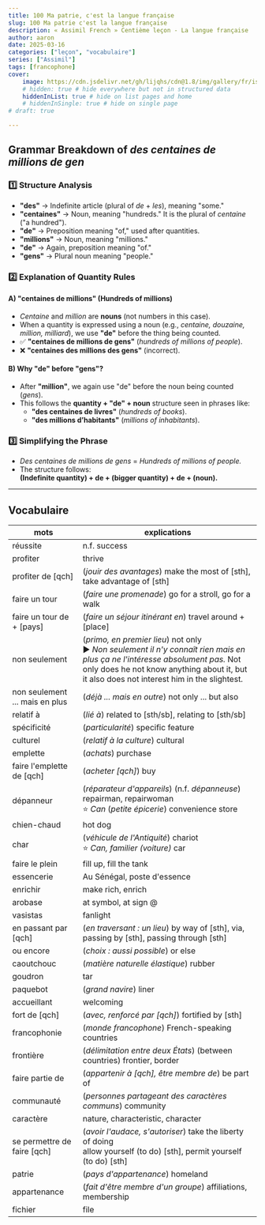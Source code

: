 ```yaml
---
title: 100 Ma patrie, c'est la langue française
slug: 100 Ma patrie c'est la langue française
description: « Assimil French » Centième leçon - La langue française
author: aaron
date: 2025-03-16
categories: ["leçon", "vocabulaire"]
series: ["Assimil"]
tags: [francophone]
cover: 
    image: https://cdn.jsdelivr.net/gh/lijqhs/cdn@1.8/img/gallery/fr/isaiah-b-Fc7hOSm1LhI-unsplash.jpg
    # hidden: true # hide everywhere but not in structured data
    hiddenInList: true # hide on list pages and home
    # hiddenInSingle: true # hide on single page
# draft: true

---
```


## Grammar Breakdown of *des centaines de millions de gen*


### **1️⃣ Structure Analysis**  
- **"des"** → Indefinite article (plural of *de* + *les*), meaning "some."  
- **"centaines"** → Noun, meaning "hundreds." It is the plural of *centaine* ("a hundred").  
- **"de"** → Preposition meaning "of," used after quantities.  
- **"millions"** → Noun, meaning "millions."  
- **"de"** → Again, preposition meaning "of."  
- **"gens"** → Plural noun meaning "people."  


### **2️⃣ Explanation of Quantity Rules**  

#### **A) "centaines de millions" (Hundreds of millions)**  
- *Centaine* and *million* are **nouns** (not numbers in this case).  
- When a quantity is expressed using a noun (e.g., *centaine, douzaine, million, milliard*), we use **"de"** before the thing being counted.  
- ✅ **"centaines de millions de gens"** (*hundreds of millions of people*).  
- ❌ **"centaines des millions des gens"** (incorrect).  

#### **B) Why "de" before "gens"?**  
- After **"million"**, we again use "de" before the noun being counted (*gens*).  
- This follows the **quantity + "de" + noun** structure seen in phrases like:  
  - **"des centaines de livres"** (*hundreds of books*).  
  - **"des millions d’habitants"** (*millions of inhabitants*).  


### **3️⃣ Simplifying the Phrase**  
- *Des centaines de millions de gens* = *Hundreds of millions of people.*  
- The structure follows:  
  **(Indefinite quantity) + de + (bigger quantity) + de + (noun).**  

---


## Vocabulaire

| mots | explications |
| ---- | ---- | 
| réussite | n.f. success |
| profiter | thrive |
| profiter de [qch] | (*jouir des avantages*) make the most of [sth], take advantage of [sth] |
| faire un tour | (*faire une promenade*) go for a stroll, go for a walk |
| faire un tour de + [pays] | (*faire un séjour itinérant en*) travel around + [place] |
| non seulement | (*primo, en premier lieu*) not only </br> ▶︎ *Non seulement il n'y connaît rien mais en plus ça ne l'intéresse absolument pas.* Not only does he not know anything about it, but it also does not interest him in the slightest. |
| non seulement ... mais en plus | (*déjà ... mais en outre*) not only ... but also |
| relatif à | (*lié à*) related to [sth/sb], relating to [sth/sb] |
| spécificité | (*particularité*) specific feature |
| culturel | (*relatif à la culture*) cultural | 
| emplette | (*achats*) purchase |
| faire l'emplette de [qch] | (*acheter [qch]*) buy |
| dépanneur | (*réparateur d'appareils*) (n.f. *dépanneuse*) repairman, repairwoman </br> ⭐ *Can* (*petite épicerie*) convenience store |
| chien-chaud | hot dog |
| char | (*véhicule de l'Antiquité*) chariot </br> ⭐ *Can, familier (voiture)* car |
| faire le plein | fill up, fill the tank |
| essencerie | Au Sénégal, poste d'essence |
| enrichir | make rich, enrich |
| arobase | at symbol, at sign @ |
| vasistas | fanlight |
| en passant par [qch] | (*en traversant : un lieu*) by way of [sth], via, passing by [sth], passing through [sth] |
| ou encore | (*choix : aussi possible*) or else |
| caoutchouc | (*matière naturelle élastique*) rubber |
| goudron | tar |
| paquebot | (*grand navire*) liner |
| accueillant | welcoming |
| fort de [qch] | (*avec, renforcé par [qch]*) fortified by [sth] |
| francophonie | (*monde francophone*) French-speaking countries |
| frontière | (*délimitation entre deux États*) (between countries) frontier, border |
| faire partie de | (*appartenir à [qch], être membre de*) be part of |
| communauté | (*personnes partageant des caractères communs*) community |
| caractère | nature, characteristic, character |
| se permettre de faire [qch] | (*avoir l'audace, s'autoriser*) take the liberty of doing </br> allow yourself (to do) [sth], permit yourself (to do) [sth] |
| patrie | (*pays d'appartenance*) homeland |
| appartenance | (*fait d'être membre d'un groupe*) affiliations, membership |
| fichier | file |